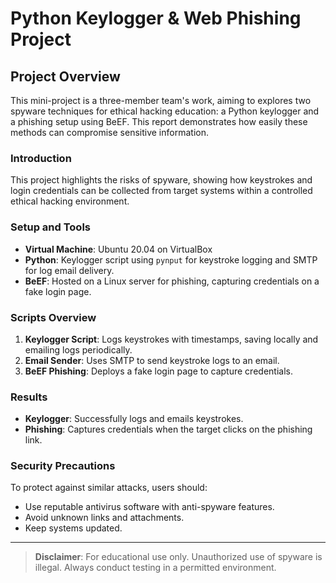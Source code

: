 # Python Keylogger & Web Phishing Project

## Project Overview
This mini-project is a three-member team's work, aiming to explores two spyware techniques for ethical hacking education: a Python keylogger and a phishing setup using BeEF. This report demonstrates how easily these methods can compromise sensitive information.

### Introduction
This project highlights the risks of spyware, showing how keystrokes and login credentials can be collected from target systems within a controlled ethical hacking environment.

### Setup and Tools
- **Virtual Machine**: Ubuntu 20.04 on VirtualBox
- **Python**: Keylogger script using `pynput` for keystroke logging and SMTP for log email delivery.
- **BeEF**: Hosted on a Linux server for phishing, capturing credentials on a fake login page.

### Scripts Overview
1. **Keylogger Script**: Logs keystrokes with timestamps, saving locally and emailing logs periodically.
2. **Email Sender**: Uses SMTP to send keystroke logs to an email.
3. **BeEF Phishing**: Deploys a fake login page to capture credentials.

### Results
- **Keylogger**: Successfully logs and emails keystrokes.
- **Phishing**: Captures credentials when the target clicks on the phishing link.

### Security Precautions
To protect against similar attacks, users should:
- Use reputable antivirus software with anti-spyware features.
- Avoid unknown links and attachments.
- Keep systems updated.

---

> **Disclaimer**: For educational use only. Unauthorized use of spyware is illegal. Always conduct testing in a permitted environment.
